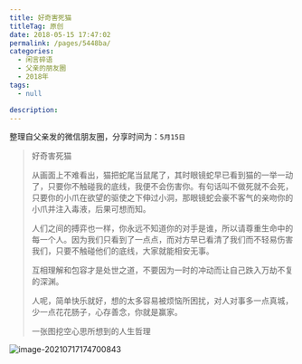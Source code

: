 ```yaml
---
title: 好奇害死猫
titleTag: 原创
date: 2018-05-15 17:47:02
permalink: /pages/5448ba/
categories: 
  - 闲言碎语
  - 父亲的朋友圈
  - 2018年
tags: 
  - null

description: 
---
```

整理自父亲发的微信朋友圈，分享时间为：`5月15日`

> 好奇害死猫
>
> 从画面上不难看出，猫把蛇尾当鼠尾了，其时眼镜蛇早已看到猫的一举一动了，只要你不触碰我的底线，我便不会伤害你。有句话叫不做死就不会死，只要你的小爪在欲望的驱使之下伸过小洞，那眼镜蛇会豪不客气的亲吻你的小爪并注入毒液，后果可想而知。
>
> 人们之间的搏弈也一样，你永远不知道你的对手是谁，所以请尊重生命中的每一个人。因为我们只看到了一点点，而对方早已看清了我们而不轻易伤害我们，只要不触碰他们的底线，大家就能相安无事。
>
> 互相理解和包容才是处世之道，不要因为一时的冲动而让自己跌入万劫不复的深渊。
>
> 人呢，简单快乐就好，想的太多容易被烦恼所困扰，对人对事多一点真城，少一点花花肠子，心存善念，你就是赢家。
>
> 一张图挖空心思所想到的人生哲理

![image-20210717174700843](http://t.eryajf.net/imgs/2021/09/19fe00e6f746b1ff.jpg)